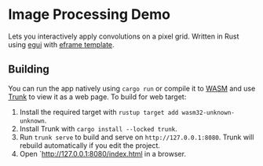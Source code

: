 # Image Processing Demo

Lets you interactively apply convolutions on a pixel grid.
Written in Rust using [egui](https://github.com/emilk/egui) with [eframe template](https://github.com/emilk/eframe_template).

## Building

You can run the app natively using `cargo run` or compile it to [WASM](https://en.wikipedia.org/wiki/WebAssembly) and use [Trunk](https://trunkrs.dev/) to view it as a web page.
To build for web target:
1. Install the required target with `rustup target add wasm32-unknown-unknown`.
2. Install Trunk with `cargo install --locked trunk`.
3. Run `trunk serve` to build and serve on `http://127.0.0.1:8080`. Trunk will rebuild automatically if you edit the project.
4. Open `http://127.0.0.1:8080/index.html in a browser.

